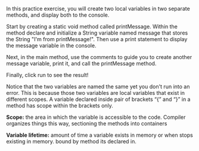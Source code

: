 In this practice exercise, you will create two local variables in two separate methods, and display both to the console. 

Start by creating a static void method called printMessage. Within the method declare and initialize a String variable named message that stores the String "I'm from printMessage!". Then use a print statement to display the message variable in the console.

Next, in the main method, use the comments to guide you to create another message variable, print it, and call the printMessage method.

Finally, click run to see the result!

Notice that the two variables are named the same yet you don't run into an error. This is because those two variables are local variables that exist in different scopes. A variable declared inside pair of brackets “{” and “}” in a method has scope within the brackets only. 

**Scope:** the area in which the variable is accessible to the code. Compiler organizes things this way, sectioning the methods into containers

**Variable lifetime:** amount of time a variable exists in memory or when stops existing in memory. bound by method its declared in.
